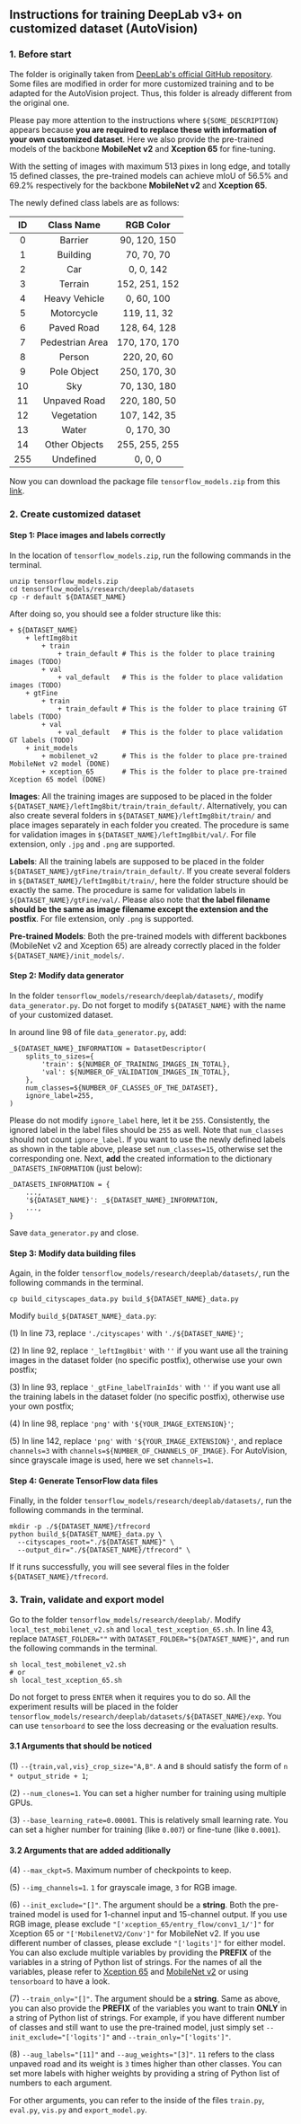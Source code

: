 ## Instructions for training DeepLab v3+ on customized dataset (AutoVision)

### 1. Before start

The folder is originally taken from [DeepLab's official GitHub repository](https://github.com/tensorflow/models/tree/master/research/deeplab). Some files are modified in order for more customized training and to be adapted for the AutoVision project. Thus, this folder is already different from the original one.

Please pay more attention to the instructions where `${SOME_DESCRIPTION}` appears because **you are required to replace these with information of your own customized dataset**. Here we also provide the pre-trained models of the backbone **MobileNet v2** and **Xception 65** for fine-tuning.

With the setting of images with maximum 513 pixes in long edge, and totally 15 defined classes, the pre-trained models can achieve mIoU of 56.5% and 69.2% respectively for the backbone **MobileNet v2** and **Xception 65**.

The newly defined class labels are as follows:

| ID | Class Name | RGB Color |
| :-: | :--------: | :--------: |
| 0 | Barrier | 90, 120, 150 |
| 1 | Building | 70, 70, 70 |
| 2 | Car | 0, 0, 142 |
| 3 | Terrain | 152, 251, 152 |
| 4 | Heavy Vehicle | 0, 60, 100 |
| 5 | Motorcycle | 119, 11, 32 |
| 6 | Paved Road | 128, 64, 128 |
| 7 | Pedestrian Area | 170, 170, 170 |
| 8 | Person | 220, 20, 60 |
| 9 | Pole Object | 250, 170, 30 |
| 10 | Sky | 70, 130, 180 |
| 11 | Unpaved Road | 220, 180, 50 |
| 12 | Vegetation | 107, 142, 35 |
| 13 | Water | 0, 170, 30 |
| 14 | Other Objects | 255, 255, 255 |
| 255 | Undefined | 0, 0, 0 |

Now you can download the package file `tensorflow_models.zip` from this [link](https://drive.google.com/open?id=1TtZGO6pdISwOcEUY_nZ2t0IGt_TyL9Sy).

### 2. Create customized dataset

#### Step 1: Place images and labels correctly

In the location of `tensorflow_models.zip`, run the following commands in the terminal.
```
unzip tensorflow_models.zip
cd tensorflow_models/research/deeplab/datasets
cp -r default ${DATASET_NAME}
```
After doing so, you should see a folder structure like this:
```
+ ${DATASET_NAME}
    + leftImg8bit
        + train
            + train_default	# This is the folder to place training images (TODO)
        + val
            + val_default	# This is the folder to place validation images (TODO)
    + gtFine
        + train
            + train_default	# This is the folder to place training GT labels (TODO)
        + val
            + val_default	# This is the folder to place validation GT labels (TODO)
    + init_models
        + mobilenet_v2		# This is the folder to place pre-trained MobileNet v2 model (DONE)
        + xception_65		# This is the folder to place pre-trained Xception 65 model (DONE)
```

**Images**: All the training images are supposed to be placed in the folder `${DATASET_NAME}/leftImg8bit/train/train_default/`. Alternatively, you can also create several folders in `${DATASET_NAME}/leftImg8bit/train/` and place images separately in each folder you created. The procedure is same for validation images in `${DATASET_NAME}/leftImg8bit/val/`. For file extension, only `.jpg` and `.png` are supported.
	
**Labels**: All the training labels are supposed to be placed in the folder `${DATASET_NAME}/gtFine/train/train_default/`. If you create several folders in `${DATASET_NAME}/leftImg8bit/train/`, here the folder structure should be exactly the same. The procedure is same for validation labels in `${DATASET_NAME}/gtFine/val/`. Please also note that **the label filename should be the same as image filename except the extension and the postfix**. For file extension, only `.png` is supported.

**Pre-trained Models**: Both the pre-trained models with different backbones (MobileNet v2 and Xception 65) are already correctly placed in the folder `${DATASET_NAME}/init_models/`.

#### Step 2: Modify data generator

In the folder `tensorflow_models/research/deeplab/datasets/`, modify `data_generator.py`. Do not forget to modify `${DATASET_NAME}` with the name of your customized dataset.

In around line 98 of file `data_generator.py`, add:

```
_${DATASET_NAME}_INFORMATION = DatasetDescriptor(
	splits_to_sizes={
		'train': ${NUMBER_OF_TRAINING_IMAGES_IN_TOTAL},
		'val': ${NUMBER_OF_VALIDATION_IMAGES_IN_TOTAL},
	},
	num_classes=${NUMBER_OF_CLASSES_OF_THE_DATASET},
	ignore_label=255,
)
```

Please do not modify `ignore_label` here, let it be `255`. Consistently, the ignored label in the label files should be `255` as well. Note that `num_classes` should not count `ignore_label`. If you want to use the newly defined labels as shown in the table above, please set `num_classes=15`, otherwise set the corresponding one. Next, **add** the created information to the dictionary `_DATASETS_INFORMATION` (just below):

```
_DATASETS_INFORMATION = {
    ...,
    '${DATASET_NAME}': _${DATASET_NAME}_INFORMATION,
    ...,
}
```

Save `data_generator.py` and close.

#### Step 3: Modify data building files

Again, in the folder `tensorflow_models/research/deeplab/datasets/`, run the following commands in the terminal.

```
cp build_cityscapes_data.py build_${DATASET_NAME}_data.py
```

Modify `build_${DATASET_NAME}_data.py`:

(1) In line 73, replace `'./cityscapes'` with `'./${DATASET_NAME}'`;

(2) In line 92, replace `'_leftImg8bit'` with `''` if you want use all the training images in the dataset folder (no specific postfix), otherwise use your own postfix;

(3) In line 93, replace `'_gtFine_labelTrainIds'` with `''` if you want use all the training labels in the dataset folder (no specific postfix), otherwise use your own postfix;

(4) In line 98, replace `'png'` with `'${YOUR_IMAGE_EXTENSION}'`;

(5) In line 142, replace `'png'` with `'${YOUR_IMAGE_EXTENSION}'`, and replace `channels=3` with `channels=${NUMBER_OF_CHANNELS_OF_IMAGE}`. For AutoVision, since grayscale image is used, here we set `channels=1`.

#### Step 4: Generate TensorFlow data files

Finally, in the folder `tensorflow_models/research/deeplab/datasets/`, run the following commands in the terminal.
```
mkdir -p ./${DATASET_NAME}/tfrecord
python build_${DATASET_NAME}_data.py \
  --cityscapes_root="./${DATASET_NAME}" \
  --output_dir="./${DATASET_NAME}/tfrecord" \
```

If it runs successfully, you will see several files in the folder `${DATASET_NAME}/tfrecord`.

### 3. Train, validate and export model

Go to the folder `tensorflow_models/research/deeplab/`. Modify `local_test_mobilenet_v2.sh` and `local_test_xception_65.sh`. In line 43, replace `DATASET_FOLDER=""` with `DATASET_FOLDER="${DATASET_NAME}"`, and run the following commands in the terminal.

```
sh local_test_mobilenet_v2.sh
# or
sh local_test_xception_65.sh
```
Do not forget to press `ENTER` when it requires you to do so. All the experiment results will be placed in the folder `tensorflow_models/research/deeplab/datasets/${DATASET_NAME}/exp`. You can use `tensorboard` to see the loss decreasing or the evaluation results.

#### 3.1 Arguments that should be noticed
(1) `--{train,val,vis}_crop_size="A,B"`. `A` and `B` should satisfy the form of `n * output_stride + 1`;

(2) `--num_clones=1`. You can set a higher number for training using multiple GPUs.

(3) `--base_learning_rate=0.00001`. This is relatively small learning rate. You can set a higher number for training (like `0.007`) or fine-tune (like `0.0001`).

#### 3.2 Arguments that are added additionally

(4) `--max_ckpt=5`. Maximum number of checkpoints to keep. 

(5) `--img_channels=1`. `1` for grayscale image, `3` for RGB image.

(6) `--init_exclude="[]"`. The argument should be a **string**. Both the pre-trained model is used for 1-channel input and 15-channel output. If you use RGB image, please exclude `"['xception_65/entry_flow/conv1_1/']"` for Xception 65 or `"['MobilenetV2/Conv']"` for MobileNet v2. If you use different number of classes, please exclude `"['logits']"` for either model. You can also exclude multiple variables by providing the **PREFIX** of the variables in a string of Python list of strings. For the names of all the variables, please refer to [Xception 65](xception_65.txt) and [MobileNet v2](mobilenet_v2.txt) or using `tensorboard` to have a look.

(7) `--train_only="[]"`. The argument should be a **string**. Same as above, you can also provide the **PREFIX** of the variables you want to train **ONLY** in a string of Python list of strings. For example, if you have different number of classes and still want to use the pre-trained model, just simply set `--init_exclude="['logits']"` and `--train_only="['logits']"`.

(8) `--aug_labels="[11]"` and `--aug_weights="[3]"`. `11` refers to the class unpaved road and its weight is `3` times higher than other classes. You can set more labels with higher weights by providing a string of Python list of numbers to each argument.

For other arguments, you can refer to the inside of the files `train.py`, `eval.py`, `vis.py` and `export_model.py`.
